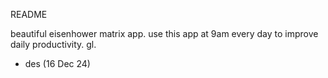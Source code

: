 README

beautiful eisenhower matrix app. use this app at 9am every day to improve daily productivity. gl.

- des (16 Dec 24)
